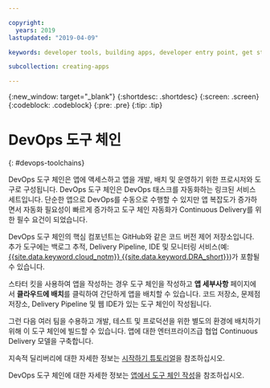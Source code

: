 ```yaml
---

copyright:
  years: 2019
lastupdated: "2019-04-09"

keywords: developer tools, building apps, developer entry point, get started coding, DevOps, toolchain

subcollection: creating-apps

---
```

{:new_window: target="_blank"}
{:shortdesc: .shortdesc}
{:screen: .screen}
{:codeblock: .codeblock}
{:pre: .pre}
{:tip: .tip}

# DevOps 도구 체인
{: #devops-toolchains}

DevOps 도구 체인은 앱에 액세스하고 앱을 개발, 배치 및 운영하기 위한 프로시저와 도구로 구성됩니다. DevOps 도구 체인은 DevOps 태스크를 자동화하는 링크된 서비스 세트입니다. 단순한 앱으로 DevOps를 수동으로 수행할 수 있지만 앱 복잡도가 증가하면서 자동화 필요성이 빠르게 증가하고 도구 체인 자동화가 Continuous Delivery를 위한 필수 요건이 되었습니다.

DevOps 도구 체인의 핵심 컴포넌트는 GitHub와 같은 코드 버전 제어 저장소입니다. 추가 도구에는 백로그 추적, Delivery Pipeline, IDE 및 모니터링 서비스(예: [{{site.data.keyword.cloud_notm}} {{site.data.keyword.DRA_short}}](/docs/services/DevOpsInsights?topic=DevOpsInsights-getting-started))가 포함될 수 있습니다.

스타터 킷을 사용하여 앱을 작성하는 경우 도구 체인을 작성하고 **앱 세부사항** 페이지에서 **클라우드에 배치**를 클릭하여 간단하게 앱을 배치할 수 있습니다. 코드 저장소, 문제점 저장소, Delivery Pipeline 및 웹 IDE가 있는 도구 체인이 작성됩니다.

그런 다음 여러 팀을 수용하고 개발, 테스트 및 프로덕션을 위한 별도의 환경에 배치하기 위해 이 도구 체인에 빌드할 수 있습니다. 앱에 대한 엔터프라이즈급 협업 Continuous Delivery 모델을 구축합니다.

지속적 딜리버리에 대한 자세한 정보는 [시작하기 튜토리얼](/docs/services/ContinuousDelivery?topic=ContinuousDelivery-cd_getting_started)을 참조하십시오. 

DevOps 도구 체인에 대한 자세한 정보는 [앱에서 도구 체인 작성](/docs/services/ContinuousDelivery?topic=ContinuousDelivery-toolchains_getting_started)을 참조하십시오.
